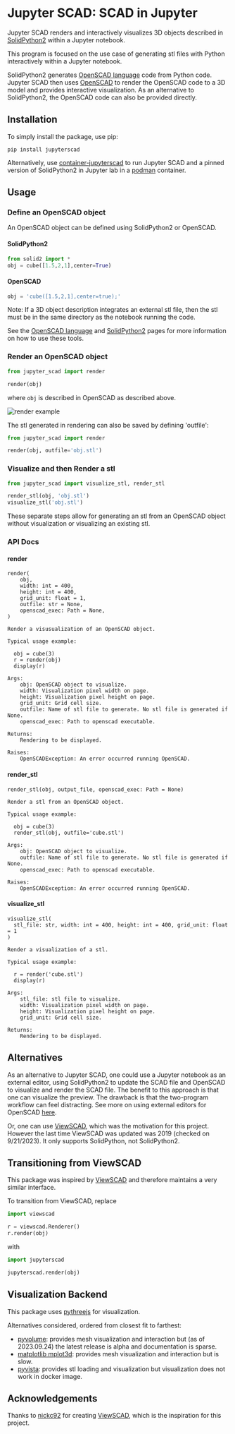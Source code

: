 # Jupyter SCAD: SCAD in Jupyter

Jupyter SCAD renders and interactively visualizes 3D objects described in [SolidPython2](https://github.com/jeff-dh/SolidPython) within a Jupyter notebook.

This program is focused on the use case of generating stl files with Python interactively within a Jupyter notebook.

SolidPython2 generates [OpenSCAD language](https://en.wikibooks.org/wiki/OpenSCAD_User_Manual#The_OpenSCAD_Language_Reference) code from Python code. Jupyter SCAD then uses [OpenSCAD](https://openscad.org) to render the OpenSCAD code to a 3D model and provides interactive visualization. As an alternative to SolidPython2, the OpenSCAD code can also be provided directly.

## Installation

To simply install the package, use pip:

```
pip install jupyterscad
```

Alternatively, use [container-jupyterscad](https://github.com/jreiberkyle/container-jupyterscad) to run Jupyter SCAD and a pinned version
of SolidPython2 in Jupyter lab in a [podman](https://podman.io/) container.

## Usage

### Define an OpenSCAD object

An OpenSCAD object can be defined using SolidPython2 or OpenSCAD.

#### SolidPython2
```python
from solid2 import *
obj = cube([1.5,2,1],center=True)
```

#### OpenSCAD
```python
obj = 'cube([1.5,2,1],center=true);'
```

Note: If a 3D object description integrates an external stl file, then the stl must be in the same directory as the notebook running the code.

See the [OpenSCAD language](https://en.wikibooks.org/wiki/OpenSCAD_User_Manual#The_OpenSCAD_Language_Reference) and [SolidPython2](https://github.com/jeff-dh/SolidPython) pages for more information on how to use these tools.

### Render an OpenSCAD object

```python
from jupyter_scad import render

render(obj)
```
where `obj` is described in OpenSCAD as described above.

![render example](https://github.com/jreiberkyle/jupyterscad/blob/main/images/render_cube.png?raw=True)

The stl generated in rendering can also be saved by defining 'outfile':
```python
from jupyter_scad import render

render(obj, outfile='obj.stl')
```

### Visualize and then Render a stl

```python
from jupyter_scad import visualize_stl, render_stl

render_stl(obj, 'obj.stl')
visualize_stl('obj.stl')
```

These separate steps allow for generating an stl from an OpenSCAD object without
visualization or visualizing an existing stl.

### API Docs

#### render

    render(
        obj,
        width: int = 400,
        height: int = 400,
        grid_unit: float = 1,
        outfile: str = None,
        openscad_exec: Path = None,
    )

    Render a visusualization of an OpenSCAD object.

    Typical usage example:

      obj = cube(3)
      r = render(obj)
      display(r)

    Args:
        obj: OpenSCAD object to visualize.
        width: Visualization pixel width on page.
        height: Visualization pixel height on page.
        grid_unit: Grid cell size.
        outfile: Name of stl file to generate. No stl file is generated if None.
        openscad_exec: Path to openscad executable.

    Returns:
        Rendering to be displayed.

    Raises:
        OpenSCADException: An error occurred running OpenSCAD.

#### render_stl
    render_stl(obj, output_file, openscad_exec: Path = None)

    Render a stl from an OpenSCAD object.

    Typical usage example:

      obj = cube(3)
      render_stl(obj, outfile='cube.stl')

    Args:
        obj: OpenSCAD object to visualize.
        outfile: Name of stl file to generate. No stl file is generated if None.
        openscad_exec: Path to openscad executable.

    Raises:
        OpenSCADException: An error occurred running OpenSCAD.

#### visualize_stl
    visualize_stl(
      stl_file: str, width: int = 400, height: int = 400, grid_unit: float = 1
    )

    Render a visualization of a stl.

    Typical usage example:

      r = render('cube.stl')
      display(r)

    Args:
        stl_file: stl file to visualize.
        width: Visualization pixel width on page.
        height: Visualization pixel height on page.
        grid_unit: Grid cell size.

    Returns:
        Rendering to be displayed.

## Alternatives

As an alternative to Jupyter SCAD, one could use a Jupyter notebook as an external editor, using SolidPython2 to update the SCAD file and OpenSCAD to visualize and render the SCAD file.
The benefit to this approach is that one can visualize the preview. The drawback is that the two-program workflow can feel distracting.
See more on using external editors for OpenSCAD [here](https://en.wikibooks.org/wiki/OpenSCAD_User_Manual/Using_an_external_Editor_with_OpenSCAD).

Or, one can use [ViewSCAD](https://github.com/nickc92/ViewSCAD), which was the motivation for this project. However the last time ViewSCAD was updated was 2019 (checked on 9/21/2023). It only supports SolidPython, not SolidPython2.

## Transitioning from ViewSCAD

This package was inspired by [ViewSCAD](https://github.com/nickc92/ViewSCAD) and therefore
maintains a very similar interface.

To transition from ViewSCAD, replace
```python
import viewscad

r = viewscad.Renderer()
r.render(obj)
```

with
```python
import jupyterscad

jupyterscad.render(obj)
```

## Visualization Backend

This package uses [pythreejs](https://pythreejs.readthedocs.io/) for visualization.

Alternatives considered, ordered from closest fit to farthest:
- [pyvolume](https://pyvolume.readthedocs.io/): provides mesh visualization and interaction but (as of 2023.09.24) the latest release is alpha and documentation is sparse.
- [matplotlib mplot3d](https://matplotlib.org/2.2.2/mpl_toolkits/mplot3d/faq.html#toolkit-mplot3d-faq): provides mesh visualization and interaction but is slow.
- [pyvista](https://pyvista.org/): provides stl loading and visualization but visualization does not work in docker image.

## Acknowledgements

Thanks to [nickc92](https://github.com/nickc92) for creating [ViewSCAD](https://github.com/nickc92/ViewSCAD), which is the inspiration for this project.
